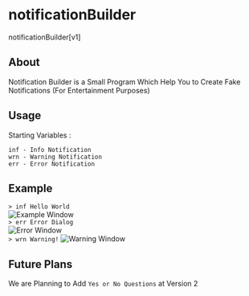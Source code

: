 # notificationBuilder
notificationBuilder[v1]
## About
Notification Builder is a Small Program Which Help You to Create Fake Notifications (For Entertainment Purposes)
## Usage
Starting Variables :
```
inf - Info Notification
wrn - Warning Notification
err - Error Notification
```
## Example
`> inf Hello World`     
![Example Window](https://cdn.discordapp.com/attachments/935171913146318941/968584744629575700/unknown.png)   
`> err Error Dialog`   
![Error Window](https://cdn.discordapp.com/attachments/935171913146318941/968585197211746375/error.png)   
`> wrn Warning!`
![Warning Window](https://cdn.discordapp.com/attachments/935171913146318941/968585638104428584/warning.png)   
## Future Plans
We are Planning to Add `Yes or No Questions` at Version 2
